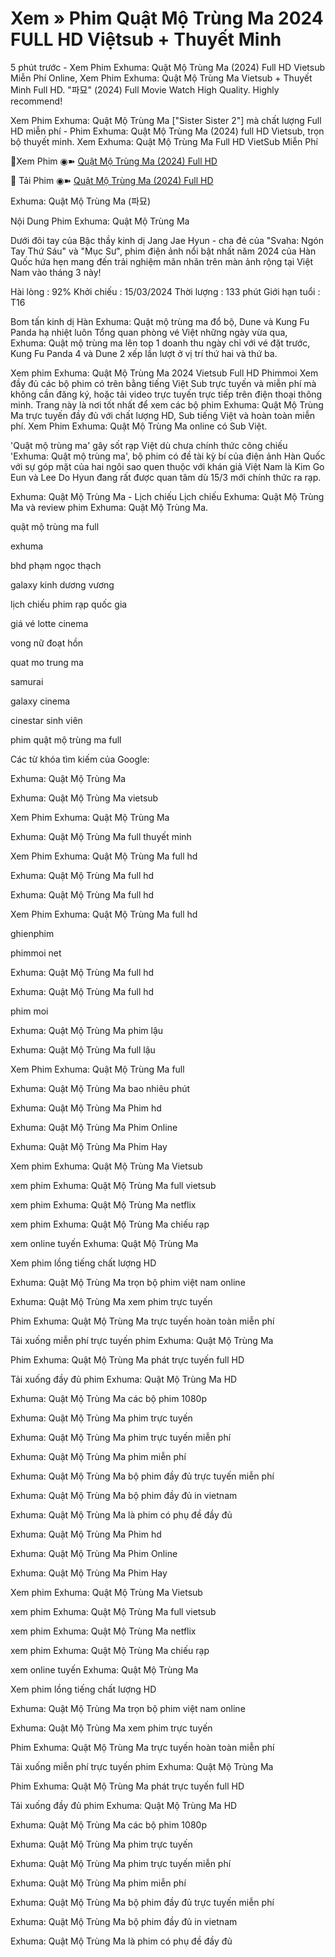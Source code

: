 # Xem » Phim Quật Mộ Trùng Ma 2024 FULL HD Việtsub + Thuyết Minh
5 phút trước - Xem Phim Exhuma: Quật Mộ Trùng Ma (2024) Full HD Vietsub Miễn Phí Online, Xem Phim Exhuma: Quật Mộ Trùng Ma Vietsub + Thuyết Minh Full HD. "파묘" (2024) Full Movie Watch High Quality. Highly recommend!

Xem Phim Exhuma: Quật Mộ Trùng Ma ["Sister Sister 2"] mà chất lượng Full HD miễn phí - Phim Exhuma: Quật Mộ Trùng Ma (2024) full HD Vietsub, trọn bộ thuyết minh. Xem Exhuma: Quật Mộ Trùng Ma Full HD VietSub Miễn Phí

📀Xem Phim ◉➽ [Quật Mộ Trùng Ma (2024) Full HD](https://shope.ee/3pzphcGjZW)

📀 Tải Phim ◉➽ [Quật Mộ Trùng Ma (2024) Full HD](https://shope.ee/3pzphcGjZW)

Exhuma: Quật Mộ Trùng Ma (파묘)

Nội Dung Phim Exhuma: Quật Mộ Trùng Ma

Dưới đôi tay của Bậc thầy kinh dị Jang Jae Hyun - cha đẻ của "Svaha: Ngón Tay Thứ Sáu" và "Mục Sư", phim điện ảnh nổi bật nhất năm 2024 của Hàn Quốc hứa hẹn mang đến trải nghiệm mãn nhãn trên màn ảnh rộng tại Việt Nam vào tháng 3 này!

Hài lòng : 92% Khởi chiếu : 15/03/2024 Thời lượng : 133 phút Giới hạn tuổi : T16

Bom tấn kinh dị Hàn Exhuma: Quật mộ trùng ma đổ bộ, Dune và Kung Fu Panda hạ nhiệt luôn
Tổng quan phòng vé Việt những ngày vừa qua, Exhuma: Quật mộ trùng ma lên top 1 doanh thu ngày chỉ với vé đặt trước, Kung Fu Panda 4 và Dune 2 xếp lần lượt ở vị trí thứ hai và thứ ba.

Xem phim Exhuma: Quật Mộ Trùng Ma 2024 Vietsub Full HD Phimmoi
Xem đầy đủ các bộ phim có trên bằng tiếng Việt Sub trực tuyến và miễn phí mà không cần đăng ký, hoặc tải video trực tuyến trực tiếp trên điện thoại thông minh. Trang này là nơi tốt nhất để xem các bộ phim Exhuma: Quật Mộ Trùng Ma trực tuyến đầy đủ với chất lượng HD, Sub tiếng Việt và hoàn toàn miễn phí. Xem Phim Exhuma: Quật Mộ Trùng Ma online có Sub Việt.

'Quật mộ trùng ma' gây sốt rạp Việt dù chưa chính thức công chiếu
'Exhuma: Quật mộ trùng ma', bộ phim có đề tài kỳ bí của điện ảnh Hàn Quốc với sự góp mặt của hai ngôi sao quen thuộc với khán giả Việt Nam là Kim Go Eun và Lee Do Hyun đang rất được quan tâm dù 15/3 mới chính thức ra rạp.

Exhuma: Quật Mộ Trùng Ma - Lịch chiếu
Lịch chiếu Exhuma: Quật Mộ Trùng Ma và review phim Exhuma: Quật Mộ Trùng Ma.

quật mộ trùng ma full

exhuma

bhd phạm ngọc thạch

galaxy kinh dương vương

lịch chiếu phim rạp quốc gia

giá vé lotte cinema

vong nữ đoạt hồn

quat mo trung ma

samurai

galaxy cinema

cinestar sinh viên

phim quật mộ trùng ma full

Các từ khóa tìm kiếm của Google:

Exhuma: Quật Mộ Trùng Ma

Exhuma: Quật Mộ Trùng Ma vietsub

Xem Phim Exhuma: Quật Mộ Trùng Ma

Exhuma: Quật Mộ Trùng Ma full thuyết minh

Xem Phim Exhuma: Quật Mộ Trùng Ma full hd

Exhuma: Quật Mộ Trùng Ma full hd

Exhuma: Quật Mộ Trùng Ma full hd

Xem Phim Exhuma: Quật Mộ Trùng Ma full hd

ghienphim

phimmoi net

Exhuma: Quật Mộ Trùng Ma full hd

Exhuma: Quật Mộ Trùng Ma full hd

phim moi

Exhuma: Quật Mộ Trùng Ma phim lậu

Exhuma: Quật Mộ Trùng Ma full lậu

Xem Phim Exhuma: Quật Mộ Trùng Ma full

Exhuma: Quật Mộ Trùng Ma bao nhiêu phút

Exhuma: Quật Mộ Trùng Ma Phim hd

Exhuma: Quật Mộ Trùng Ma Phim Online

Exhuma: Quật Mộ Trùng Ma Phim Hay

Xem phim Exhuma: Quật Mộ Trùng Ma Vietsub

xem phim Exhuma: Quật Mộ Trùng Ma full vietsub

xem phim Exhuma: Quật Mộ Trùng Ma netflix

xem phim Exhuma: Quật Mộ Trùng Ma chiếu rạp

xem online tuyến Exhuma: Quật Mộ Trùng Ma

Xem phim lồng tiếng chất lượng HD

Exhuma: Quật Mộ Trùng Ma trọn bộ phim việt nam online

Exhuma: Quật Mộ Trùng Ma xem phim trực tuyến

Phim Exhuma: Quật Mộ Trùng Ma trực tuyến hoàn toàn miễn phí

Tải xuống miễn phí trực tuyến phim Exhuma: Quật Mộ Trùng Ma

Phim Exhuma: Quật Mộ Trùng Ma phát trực tuyến full HD

Tải xuống đầy đủ phim Exhuma: Quật Mộ Trùng Ma HD

Exhuma: Quật Mộ Trùng Ma các bộ phim 1080p

Exhuma: Quật Mộ Trùng Ma phim trực tuyến

Exhuma: Quật Mộ Trùng Ma phim trực tuyến miễn phí

Exhuma: Quật Mộ Trùng Ma phim miễn phí

Exhuma: Quật Mộ Trùng Ma bộ phim đầy đủ trực tuyến miễn phí

Exhuma: Quật Mộ Trùng Ma bộ phim đầy đủ in vietnam

Exhuma: Quật Mộ Trùng Ma là phim có phụ đề đầy đủ

Exhuma: Quật Mộ Trùng Ma Phim hd

Exhuma: Quật Mộ Trùng Ma Phim Online

Exhuma: Quật Mộ Trùng Ma Phim Hay

Xem phim Exhuma: Quật Mộ Trùng Ma Vietsub

xem phim Exhuma: Quật Mộ Trùng Ma full vietsub

xem phim Exhuma: Quật Mộ Trùng Ma netflix

xem phim Exhuma: Quật Mộ Trùng Ma chiếu rạp

xem online tuyến Exhuma: Quật Mộ Trùng Ma

Xem phim lồng tiếng chất lượng HD

Exhuma: Quật Mộ Trùng Ma trọn bộ phim việt nam online

Exhuma: Quật Mộ Trùng Ma xem phim trực tuyến

Phim Exhuma: Quật Mộ Trùng Ma trực tuyến hoàn toàn miễn phí

Tải xuống miễn phí trực tuyến phim Exhuma: Quật Mộ Trùng Ma

Phim Exhuma: Quật Mộ Trùng Ma phát trực tuyến full HD

Tải xuống đầy đủ phim Exhuma: Quật Mộ Trùng Ma HD

Exhuma: Quật Mộ Trùng Ma các bộ phim 1080p

Exhuma: Quật Mộ Trùng Ma phim trực tuyến

Exhuma: Quật Mộ Trùng Ma phim trực tuyến miễn phí

Exhuma: Quật Mộ Trùng Ma phim miễn phí

Exhuma: Quật Mộ Trùng Ma bộ phim đầy đủ trực tuyến miễn phí

Exhuma: Quật Mộ Trùng Ma bộ phim đầy đủ in vietnam

Exhuma: Quật Mộ Trùng Ma là phim có phụ đề đầy đủ
